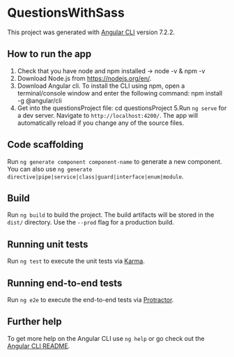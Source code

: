 # QuestionsWithSass

This project was generated with [Angular CLI](https://github.com/angular/angular-cli) version 7.2.2.

## How to run the app 

1. Check that you have node and npm installed -> node -v & npm -v
2. Download Node.js from https://nodejs.org/en/.
3. Download Angular cli. To install the CLI using npm, open a terminal/console window and enter the 
  following command:   npm install -g @angular/cli
4. Get into the questionsProject file: cd questionsProject
5.Run `ng serve` for a dev server. Navigate to `http://localhost:4200/`. The app will automatically reload if you change any of the source files.

## Code scaffolding

Run `ng generate component component-name` to generate a new component. You can also use `ng generate directive|pipe|service|class|guard|interface|enum|module`.

## Build

Run `ng build` to build the project. The build artifacts will be stored in the `dist/` directory. Use the `--prod` flag for a production build.

## Running unit tests

Run `ng test` to execute the unit tests via [Karma](https://karma-runner.github.io).

## Running end-to-end tests

Run `ng e2e` to execute the end-to-end tests via [Protractor](http://www.protractortest.org/).

## Further help

To get more help on the Angular CLI use `ng help` or go check out the [Angular CLI README](https://github.com/angular/angular-cli/blob/master/README.md).
